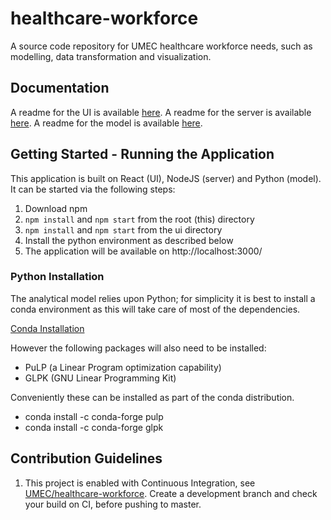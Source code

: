 # healthcare-workforce

A source code repository for UMEC healthcare workforce needs, such as modelling, data transformation and visualization.

## Documentation
A readme for the UI is available [here](ui/README.md).
A readme for the server is available [here](server/README.md).
A readme for the model is available [here](models/README.md).

## Getting Started - Running the Application
This application is built on React (UI), NodeJS (server) and Python (model).
It can be started via the following steps:
1. Download npm
2. `npm install` and `npm start` from the root (this) directory
3. `npm install` and `npm start` from the ui directory
4. Install the python environment as described below
5. The application will be available on http://localhost:3000/

### Python Installation

The analytical model relies upon Python; for simplicity it is best to install a conda environment as this will take care of most of the dependencies.

[Conda Installation](https://conda.io/docs/user-guide/install/index.html)

However the following packages will also need to be installed:
* PuLP (a Linear Program optimization capability)
* GLPK (GNU Linear Programming Kit)

Conveniently these can be installed as part of the conda distribution.

* conda install -c conda-forge pulp
* conda install -c conda-forge glpk

## Contribution Guidelines

1. This project is enabled with Continuous Integration, see [UMEC/healthcare-workforce](https://circleci.com/gh/UMEC/healthcare-workforce). Create a development branch and check your build on CI, before pushing to master.
